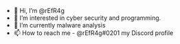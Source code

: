 - 👋 Hi, I’m @rEfR4g
- 👀 I’m interested in cyber security and programming.
- 🌱 I’m currently malware analysis
- 📫 How to reach me - @rEfR4g#0201 my Discord profile
